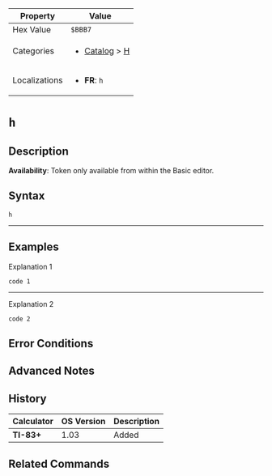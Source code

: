 | Property      | Value |
|---------------|-------|
| Hex Value     | `$BBB7`|
| Categories    | <ul><li>[Catalog](../categories/Catalog.md) > [H](../categories/Catalog.md#H)</li></ul> |
| Localizations | <ul><li><b>FR</b>: `h`</li></ul> |

# `h`

## Description



<b>Availability</b>: Token only available from within the Basic editor.

## Syntax
`h`

<hr>

## Examples

Explanation 1
```ti-basic
code 1
```
---
Explanation 2
```ti-basic
code 2
```

## Error Conditions


## Advanced Notes


## History
| Calculator | OS Version | Description |
|------------|------------|-------------|
| <b>TI-83+</b> | 1.03 | Added

## Related Commands

    
